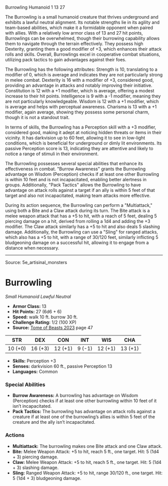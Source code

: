<MonsterName/>Burrowling</MonsterName>
<CreatureType/>Humanoid</CreatureType>
<CR/>1</CR>
<AC/>13</AC>
<HP/>27</HP>
<summary>The Burrowling is a small humanoid creature that thrives underground and exhibits a lawful neutral alignment. Its notable strengths lie in its agility and team-based abilities, which make it a formidable opponent when paired with allies. With a relatively low armor class of 13 and 27 hit points, Burrowlings can be overwhelmed, though their burrowing capability allows them to navigate through the terrain effectively. They possess high Dexterity, granting them a good modifier of +3, which enhances their attack rolls and skills. Overall, Burrowlings excel in cooperative combat situations, utilizing pack tactics to gain advantages against their foes.</summary>

<detail>

The Burrowling has the following attributes: Strength is 10, translating to a modifier of 0, which is average and indicates they are not particularly strong in melee combat. Dexterity is 16 with a modifier of +3, considered good, providing an advantage in attacks and notably improving their initiative. Constitution is 12 with a +1 modifier, which is average, offering a modest increase to their hit points. Intelligence is 9 with a -1 modifier, meaning they are not particularly knowledgeable. Wisdom is 12 with a +1 modifier, which is average and helps with perceptual awareness. Charisma is 13 with a +1 modifier, again average, showing they possess some personal charm, though it is not a standout trait.

In terms of skills, the Burrowling has a Perception skill with a +3 modifier, considered good, making it adept at noticing hidden threats or items in their vicinity. It has darkvision up to 60 feet, allowing it to see in low-light conditions, which is beneficial for underground or dimly lit environments. Its passive Perception score is 13, indicating they are attentive and likely to notice a range of stimuli in their environment.

The Burrowling possesses several special abilities that enhance its effectiveness in combat. "Burrow Awareness" grants the Burrowling advantage on Wisdom (Perception) checks if at least one other Burrowling is within 10 feet and is not incapacitated, enabling better alertness in groups. Additionally, "Pack Tactics" allows the Burrowling to have advantage on attack rolls against a target if an ally is within 5 feet of that target and also not incapacitated, making team attacks more effective.

During its action sequence, the Burrowling can perform a "Multiattack," using both a Bite and a Claw attack during its turn. The Bite attack is a melee weapon attack that has a +5 to hit, with a reach of 5 feet, dealing 5 piercing damage on a hit, derived from rolling a 1d4 and adding the +3 modifier. The Claw attack similarly has a +5 to hit and also deals 5 slashing damage. Additionally, the Burrowling can use a "Sling" for ranged attacks, which also has a +5 to hit, with a range of 30/120 feet, similarly inflicting 5 bludgeoning damage on a successful hit, allowing it to engage from a distance when necessary.</detail>



---

Source: 5e_artisinal_monsters

# Burrowling

*Small* *Humanoid* *Lawful Neutral*

- **Armor Class:** 13
- **Hit Points:** 27 (6d6 + 6)
- **Speed:** walk 10 ft. burrow 30 ft.
- **Challenge Rating:** 1/2 (100 XP)
- **Source:** [Tome of Beasts 2023](https://koboldpress.com/kpstore/product/tome-of-beasts-1-2023-edition/) page 47

| STR | DEX | CON | INT | WIS | CHA |
| --- | --- | --- | --- | --- | --- |
| 10 (+0) | 16 (+3) | 12 (+1) | 9 (-1) | 12 (+1) | 13 (+1) |

- **Skills:** Perception +3
- **Senses:** darkvision 60 ft., passive Perception 13
- **Languages:** Common

### Special Abilities

- **Burrow Awareness:** A burrowling has advantage on Wisdom (Perception) checks if at least one other burrowling within 10 feet of it isn’t incapacitated.
- **Pack Tactics:** The burrowling has advantage on attack rolls against a creature if at least one of the burrowling’s allies is within 5 feet of the creature and the ally isn’t incapacitated.

### Actions

- **Multiattack:** The burrowling makes one Bite attack and one Claw attack.
- **Bite:** Melee Weapon Attack: +5 to hit, reach 5 ft., one target. Hit: 5 (1d4 + 3) piercing damage.
- **Claw:** Melee Weapon Attack: +5 to hit, reach 5 ft., one target. Hit: 5 (1d4 + 3) slashing damage.
- **Sling:** Ranged Weapon Attack: +5 to hit, range 30/120 ft., one target. Hit: 5 (1d4 + 3) bludgeoning damage.



